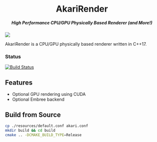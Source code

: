 <h1 align="center">AkariRender</h1>
<h5 align="center">High Performance CPU/GPU Physically Based Renderer (and More!)</h5>

![](gallery/final-bdpt.png)

AkariRender is a CPU/GPU physically based renderer written in C++17.

### Status
[![Build Status](https://travis-ci.org/shiinamiyuki/AkariRender.svg?branch=master)](https://travis-ci.org/shiinamiyuki/AkariRender)

## Features
 - Optional GPU rendering using CUDA
 - Optional Embree backend

## Build from Source
```bash
cp ./resources/default.conf akari.conf
mkdir build && cd build
cmake .. -DCMAKE_BUILD_TYPE=Release
```


